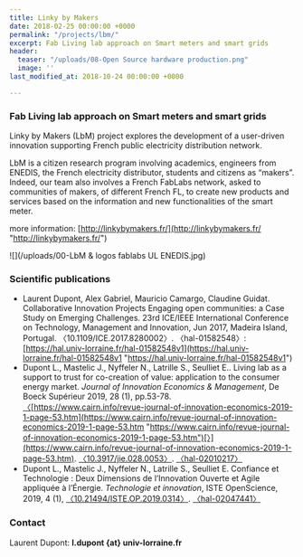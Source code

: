 ```yaml
---
title: Linky by Makers
date: 2018-02-25 00:00:00 +0000
permalink: "/projects/lbm/"
excerpt: Fab Living lab approach on Smart meters and smart grids
header:
  teaser: "/uploads/08-Open Source hardware production.png"
  image: ''
last_modified_at: 2018-10-24 00:00:00 +0000

---
```

### Fab Living lab approach on Smart meters and smart grids

Linky by Makers (LbM) project explores the development of a user-driven innovation supporting French public electricity distribution network.

LbM is a citizen research program involving academics, engineers from ENEDIS, the French electricity distributor, students and citizens as “makers”. Indeed, our team also involves a French FabLabs network, asked to communities of makers, of different French FL, to create new products and services based on the information and new functionalities of the smart meter.

more information: [http://linkybymakers.fr/](http://linkybymakers.fr/ "http://linkybymakers.fr/")

![](/uploads/00-LbM & logos fablabs   UL   ENEDIS.jpg)

### Scientific publications

* Laurent Dupont, Alex Gabriel, Mauricio Camargo, Claudine Guidat. Collaborative Innovation Projects Engaging open communities: a Case Study on Emerging Challenges. 23rd ICE/IEEE International Conference on Technology, Management and Innovation, Jun 2017, Madeira Island, Portugal. 〈10.1109/ICE.2017.8280002〉. 〈hal-01582548〉: [https://hal.univ-lorraine.fr/hal-01582548v1](https://hal.univ-lorraine.fr/hal-01582548v1 "https://hal.univ-lorraine.fr/hal-01582548v1")
* Dupont L., Mastelic J., Nyffeler N., Latrille S., Seulliet E.. Living lab as a support to trust for co-creation of value: application to the consumer energy market. _Journal of Innovation Economics & Management_, De Boeck Supérieur 2019, 28 (1), pp.53-78. [〈](https://www.cairn.info/revue-journal-of-innovation-economics-2019-1-page-53.htm)[https://www.cairn.info/revue-journal-of-innovation-economics-2019-1-page-53.htm](https://www.cairn.info/revue-journal-of-innovation-economics-2019-1-page-53.htm "https://www.cairn.info/revue-journal-of-innovation-economics-2019-1-page-53.htm")[〉](https://www.cairn.info/revue-journal-of-innovation-economics-2019-1-page-53.htm). [〈10.3917/jie.028.0053〉](https://dx.doi.org/10.3917/jie.028.0053). [〈hal-02010217〉](https://hal.univ-lorraine.fr/hal-02010217)
* Dupont L., Mastelic J., Nyffeler N., Latrille S., Seulliet E. Confiance et Technologie : Deux Dimensions de l’Innovation Ouverte et Agile appliquée à l’Énergie. _Technologie et innovation_, ISTE OpenScience, 2019, 4 (1), [〈10.21494/ISTE.OP.2019.0314〉](https://dx.doi.org/10.21494/ISTE.OP.2019.0314). [〈hal-02047441〉](https://hal.archives-ouvertes.fr/hal-02047441)

### Contact

Laurent Dupont: **l.dupont {at} univ-lorraine.fr**